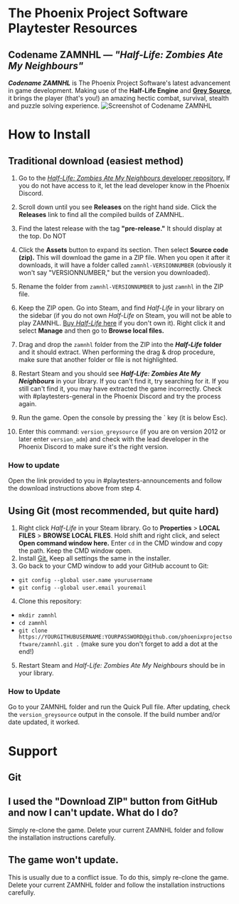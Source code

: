 # The Phoenix Project Software Playtester Resources
## Codename ZAMNHL — *"Half-Life: Zombies Ate My Neighbours"*
***Codename ZAMNHL*** is The Phoenix Project Software's latest advancement in game development. Making use of the **Half-Life Engine** and [**Grey Source**](https://moddb.com/engines/grey-source), it brings the player (that's you!) an amazing hectic combat, survival, stealth and puzzle solving experience.
![Screenshot of Codename ZAMNHL](https://media.moddb.com/images/members/5/4383/4382734/profile/unknown_1.png)


# How to Install
## Traditional download (easiest method)
1. Go to the [*Half-Life: Zombies Ate My Neighbours* developer repository.](https://github.com/phoenixprojectsoftware/zamnhl) If you do not have access to it, let the lead developer know in the Phoenix Discord.
2. Scroll down until you see **Releases** on the right hand side. Click the **Releases** link to find all the compiled builds of ZAMNHL.

3. Find the latest release with the tag **"pre-release."** It should display at the top. Do NOT 
4. Click the **Assets** button to expand its section. Then select **Source code (zip).** This will download the game in a ZIP file. When you open it after it downloads, it will have a folder called `zamnhl-VERSIONNUMBER` (obviously it won't say "VERSIONNUMBER," but the version you downloaded).
5. Rename the folder from `zamnhl-VERSIONNUMBER` to just `zamnhl` in the ZIP file.
6. Keep the ZIP open. Go into Steam, and find *Half-Life* in your library on the sidebar (if you do not own *Half-Life* on Steam, you will not be able to play ZAMNHL. [Buy *Half-Life* here](https://store.steampowered.com/app/70) if you don't own it). Right click it and select **Manage** and then go to **Browse local files.**
7. Drag and drop the `zamnhl` folder from the ZIP into the ***Half-Life* folder** and it should extract. When performing the drag & drop procedure, make sure that another folder or file is not highlighted.
8. Restart Steam and you should see ***Half-Life: Zombies Ate My Neighbours*** in your library. If you can't find it, try searching for it. If you still can't find it, you may have extracted the game incorrectly. Check with #playtesters-general in the Phoenix Discord and try the process again.
9. Run the game. Open the console by pressing the ` key (it is below Esc).
10. Enter this command: `version_greysource`  (if you are on version 2012 or later enter `version_adm`) and check with the lead developer in the Phoenix Discord to make sure it's the right version.
### How to update
Open the link provided to you in #playtesters-announcements and follow the download instructions above from step 4.
## Using Git (most recommended, but quite hard)
1. Right click *Half-Life* in your Steam library. Go to **Properties** > **LOCAL FILES** > **BROWSE LOCAL FILES**. Hold shift and right click, and select **Open command window here.** Enter `cd` in the CMD window and copy the path. Keep the CMD window open.
2. Install [Git.](https://git-scm.com/download/win) Keep all settings the same in the installer.
3. Go back to your CMD window to add your GitHub account to Git:
  - `git config --global user.name yourusername`
  - `git config --global user.email youremail`
4. Clone this repository:
  - `mkdir zamnhl`
  - `cd zamnhl`
  - `git clone https://YOURGITHUBUSERNAME:YOURPASSWORD@github.com/phoenixprojectsoftware/zamnhl.git .` (make sure you don't forget to add a dot at the end!)
5. Restart Steam and *Half-Life: Zombies Ate My Neighbours* should be in your library.

### How to Update
Go to your ZAMNHL folder and run the Quick Pull file. After updating, check the `version_greysource` output in the console. If the build number and/or date updated, it worked.

# Support
## Git
## I used the "Download ZIP" button from GitHub and now I can't update. What do I do?
Simply re-clone the game. Delete your current ZAMNHL folder and follow the installation instructions carefully.

## The game won't update.
This is usually due to a conflict issue. To do this, simply re-clone the game. Delete your current ZAMNHL folder and follow the installation instructions carefully.
